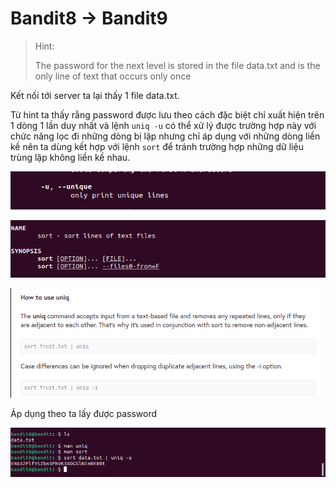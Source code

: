# Bandit8 -> Bandit9

>Hint:
>
>The password for the next level is stored in the file data.txt and is the only line of text that occurs only once

Kết nối tới server ta lại thấy 1 file data.txt.

Từ hint ta thấy rằng password được lưu theo cách đặc biệt chỉ xuất hiện trên 1 dòng 1 lần duy nhất và lệnh `uniq -u` có thể xử lý được trường hợp này với chức năng lọc đi những dòng bị lặp nhưng chỉ áp dụng với những dòng liền kề nên ta dùng kết hợp với lệnh `sort` để tránh trường hợp những dữ liệu trùng lặp không liền kề nhau.

![Figure 1](f8.png)

![Figure 1](f8.1.png)

![Figure 1](f8.2.png)

Áp dụng theo ta lấy được password

![Figure 1](f8.3.png)
